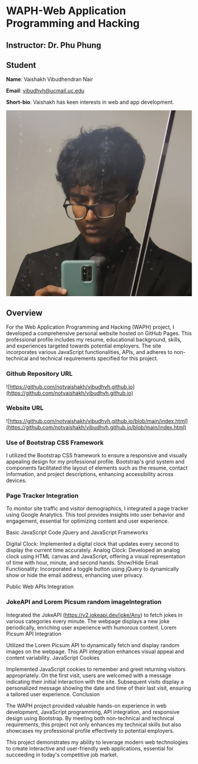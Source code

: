 # WAPH-Web Application Programming and Hacking

## Instructor: Dr. Phu Phung

## Student

**Name**: Vaishakh Vibudhendran Nair

**Email**: vibudhvh@ucmail.uc.edu

**Short-bio**: Vaishakh has keen interests in web and app development. 

![Vaishakh's headshot](headshot.jpeg)
## Overview

For the Web Application Programming and Hacking (WAPH) project, I developed a comprehensive personal website hosted on GitHub Pages. This professional profile includes my resume, educational background, skills, and experiences targeted towards potential employers. The site incorporates various JavaScript functionalities, APIs, and adheres to non-technical and technical requirements specified for this project.


### Github Repository URL
![https://github.com/notvaishakh/vibudhvh.github.io](https://github.com/notvaishakh/vibudhvh.github.io) 

### Website URL
![https://github.com/notvaishakh/vibudhvh.github.io/blob/main/index.html](https://github.com/notvaishakh/vibudhvh.github.io/blob/main/index.html) 



### Use of Bootstrap CSS Framework

I utilized the Bootstrap CSS framework to ensure a responsive and visually appealing design for my professional profile. Bootstrap's grid system and components facilitated the layout of elements such as the resume, contact information, and project descriptions, enhancing accessibility across devices.

### Page Tracker Integration

To monitor site traffic and visitor demographics, I integrated a page tracker using Google Analytics. This tool provides insights into user behavior and engagement, essential for optimizing content and user experience.

Basic JavaScript Code
jQuery and JavaScript Frameworks

Digital Clock: Implemented a digital clock that updates every second to display the current time accurately.
Analog Clock: Developed an analog clock using HTML canvas and JavaScript, offering a visual representation of time with hour, minute, and second hands.
Show/Hide Email Functionality: Incorporated a toggle button using jQuery to dynamically show or hide the email address, enhancing user privacy.

Public Web APIs Integration
### JokeAPI and Lorem Picsum random imageIntegration

Integrated the JokeAPI (https://v2.jokeapi.dev/joke/Any) to fetch jokes in various categories every minute. The webpage displays a new joke periodically, enriching user experience with humorous content.
Lorem Picsum API Integration

Utilized the Lorem Picsum API to dynamically fetch and display random images on the webpage. This API integration enhances visual appeal and content variability.
JavaScript Cookies

Implemented JavaScript cookies to remember and greet returning visitors appropriately. On the first visit, users are welcomed with a message indicating their initial interaction with the site. Subsequent visits display a personalized message showing the date and time of their last visit, ensuring a tailored user experience.
Conclusion

The WAPH project provided valuable hands-on experience in web development, JavaScript programming, API integration, and responsive design using Bootstrap. By meeting both non-technical and technical requirements, this project not only enhances my technical skills but also showcases my professional profile effectively to potential employers.

This project demonstrates my ability to leverage modern web technologies to create interactive and user-friendly web applications, essential for succeeding in today's competitive job market.
    
